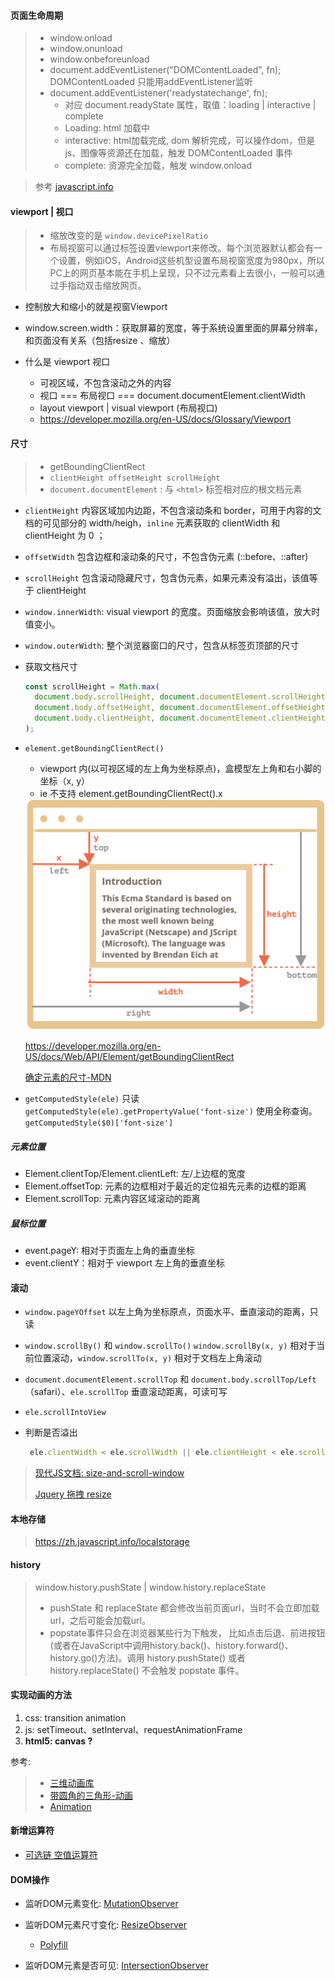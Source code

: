 #### 页面生命周期

> - window.onload
> - window.onunload
> - window.onbeforeunload
> - document.addEventListener("DOMContentLoaded", fn);  DOMContentLoaded 只能用addEventListener监听
> - document.addEventListener('readystatechange', fn);
>   - 对应 document.readyState 属性，取值：loading | interactive | complete
>   - Loading: html 加载中
>   - interactive: html加载完成, dom 解析完成，可以操作dom，但是js、图像等资源还在加载，触发 DOMContentLoaded 事件
>   - complete: 资源完全加载，触发 window.onload

> 参考 [javascript.info](https://zh.javascript.info/onload-ondomcontentloaded) 

#### viewport | 视口

> - 缩放改变的是 `window.devicePixelRatio` 
> - 布局视窗可以通过<meta>标签设置viewport来修改。每个浏览器默认都会有一个设置，例如iOS，Android这些机型设置布局视窗宽度为980px，所以PC上的网页基本能在手机上呈现，只不过元素看上去很小，一般可以通过手指动双击缩放网页。

- 控制放大和缩小的就是视窗Viewport

- window.screen.width：获取屏幕的宽度，等于系统设置里面的屏幕分辨率，和页面没有关系（包括resize 、缩放）

- 什么是 viewport 视口
  - 可视区域，不包含滚动之外的内容
  - 视口 === 布局视口 === document.documentElement.clientWidth
  - layout viewport | visual viewport (布局视口)
  - https://developer.mozilla.org/en-US/docs/Glossary/Viewport  


#### 尺寸
> - getBoundingClientRect  
> - `clientHeight offsetHeight scrollHeight` 
> - `document.documentElement` : 与 `<html>` 标签相对应的根文档元素 

- `clientHeight` 内容区域加内边距，不包含滚动条和 border，可用于内容的文档的可见部分的 width/heigh，`inline` 元素获取的 clientWidth 和 clientHeight 为 0 ；

- `offsetWidth` 包含边框和滚动条的尺寸，不包含伪元素 (::before、::after)

- `scrollHeight` 包含滚动隐藏尺寸，包含伪元素，如果元素没有溢出，该值等于 clientHeight

- `window.innerWidth`: visual viewport 的宽度。页面缩放会影响该值，放大时值变小。

- `window.outerWidth`: 整个浏览器窗口的尺寸，包含从标签页顶部的尺寸

- 获取文档尺寸
  ````js
  const scrollHeight = Math.max(
    document.body.scrollHeight, document.documentElement.scrollHeight,
    document.body.offsetHeight, document.documentElement.offsetHeight,
    document.body.clientHeight, document.documentElement.clientHeight
  );
  ````

- `element.getBoundingClientRect()` 

  - viewport 内(以可视区域的左上角为坐标原点)，盒模型左上角和右小脚的坐标（x, y）
  - ie 不支持 element.getBoundingClientRect().x

  <img src="assets/总结/image-20210702112944679.png" alt="image-20210702112944679" style="zoom:50%;" />    

  https://developer.mozilla.org/en-US/docs/Web/API/Element/getBoundingClientRect 

  [确定元素的尺寸-MDN](https://developer.mozilla.org/en-US/docs/Web/API/CSS_Object_Model/Determining_the_dimensions_of_elements) 

- `getComputedStyle(ele)`  只读
  `getComputedStyle(ele).getPropertyValue('font-size')`  使用全称查询。
  `getComputedStyle($0)['font-size']` 

##### 元素位置

- Element.clientTop/Element.clientLeft:  左/上边框的宽度
- Element.offsetTop:  元素的边框相对于最近的定位祖先元素的边框的距离
- Element.scrollTop:  元素内容区域滚动的距离

##### 鼠标位置

- event.pageY:  相对于页面左上角的垂直坐标
- event.clientY：相对于 viewport 左上角的垂直坐标

#### 滚动
- `window.pageYOffset` 
  以左上角为坐标原点，页面水平、垂直滚动的距离，只读

- `window.scrollBy()`  和 `window.scrollTo()` 
  `window.scrollBy(x, y)` 相对于当前位置滚动，`window.scrollTo(x, y)` 相对于文档左上角滚动

- `document.documentElement.scrollTop` 和 `document.body.scrollTop/Left`（safari）、`ele.scrollTop` 
  垂直滚动距离，可读可写
  
- `ele.scrollIntoView` 
  
- 判断是否溢出 

  ```js
   ele.clientWidth < ele.scrollWidth || ele.clientHeight < ele.scrollHeight
  ```

> [现代JS文档: size-and-scroll-window](https://zh.javascript.info/size-and-scroll-window) 
>
> [Jquery 拖拽 resize](https://www.runoob.com/jqueryui/example-resizable.html) 


#### 本地存储
> https://zh.javascript.info/localstorage 


#### history

> window.history.pushState | window.history.replaceState
> - pushState 和 replaceState 都会修改当前页面url，当时不会立即加载url，之后可能会加载url。
> - popstate事件只会在浏览器某些行为下触发， 比如点击后退、前进按钮(或者在JavaScript中调用history.back()、history.forward()、history.go()方法)。调用 history.pushState() 或者 history.replaceState() 不会触发 popstate 事件。 


#### 实现动画的方法

1. css:  transition animation
2. js: setTimeout、setInterval、requestAnimationFrame
3. **html5: canvas ?** 

参考:
> - [三维动画库](https://threejs.org/examples/#webgl_decals) 
> - [带圆角的三角形-动画](https://www.cnblogs.com/coco1s/p/15009605.html) 
> - [Animation](https://developer.mozilla.org/en-US/docs/Web/API/Canvas_API/Tutorial/Basic_animations)  


#### 新增运算符

- [可选链 空值运算符](https://developer.mozilla.org/zh-TW/docs/Web/JavaScript/Reference/Operators/Optional_chaining)  

#### DOM操作

- 监听DOM元素变化: [MutationObserver](https://developer.mozilla.org/en-US/docs/Web/API/MutationObserver/observe)  
- 监听DOM元素尺寸变化: [ResizeObserver](https://developer.mozilla.org/en-US/docs/Web/API/ResizeObserver)  
  - [Polyfill](https://github.com/juggle/resize-observer)  

- 监听DOM元素是否可见: [IntersectionObserver](https://developer.mozilla.org/en-US/docs/Web/API/IntersectionObserver/IntersectionObserver)  

